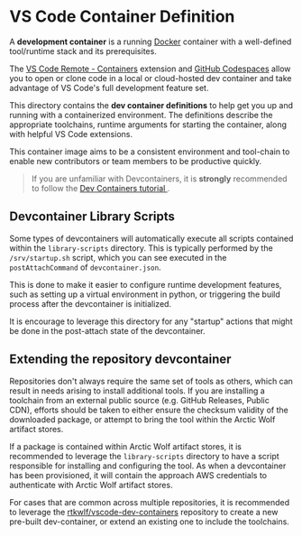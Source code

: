 # VS Code Container Definition

A **development container** is a running [Docker](https://www.docker.com) container with a well-defined tool/runtime stack and its prerequisites.

The [VS Code Remote - Containers](https://aka.ms/vscode-remote/download/containers) extension and [GitHub Codespaces](https://github.com/features/codespaces) allow you to open or clone code in a local or cloud-hosted dev container and take advantage of VS Code's full development feature set.

This directory contains the **dev container definitions** to help get you up and running with a containerized environment. The definitions describe the appropriate toolchains, runtime arguments for starting the container, along with helpful VS Code extensions.

This container image aims to be a consistent environment and tool-chain to enable new contributors or team members to be productive quickly.

> If you are unfamiliar with Devcontainers, it is **strongly** recommended to follow the [Dev Containers tutorial
](https://code.visualstudio.com/docs/devcontainers/tutorial).

## Devcontainer Library Scripts

Some types of devcontainers will automatically execute all scripts contained within the `library-scripts` directory. This is typically performed by the `/srv/startup.sh` script, which you can see executed in the `postAttachCommand` of `devcontainer.json`.

This is done to make it easier to configure runtime development features, such as setting up a virtual environment in python, or triggering the build process after the devcontainer is initialized.

It is encourage to leverage this directory for any "startup" actions that might be done in the post-attach state of the devcontainer.

## Extending the repository devcontainer

Repositories don't always require the same set of tools as others, which can result in needs arising to install additional tools. If you are installing a toolchain from an external public source (e.g. GitHub Releases, Public CDN), efforts should be taken to either ensure the checksum validity of the downloaded package, or attempt to bring the tool within the Arctic Wolf artifact stores.

If a package is contained within Arctic Wolf artifact stores, it is recommended to leverage the `library-scripts` directory to have a script responsible for installing and configuring the tool. As when a devcontainer has been provisioned, it will contain the approach AWS credentials to authenticate with Arctic Wolf artifact stores.

For cases that are common across multiple repositories, it is recommended to leverage the [rtkwlf/vscode-dev-containers](https://github.com/rtkwlf/vscode-dev-containers) repository to create a new pre-built dev-container, or extend an existing one to include the toolchains.
